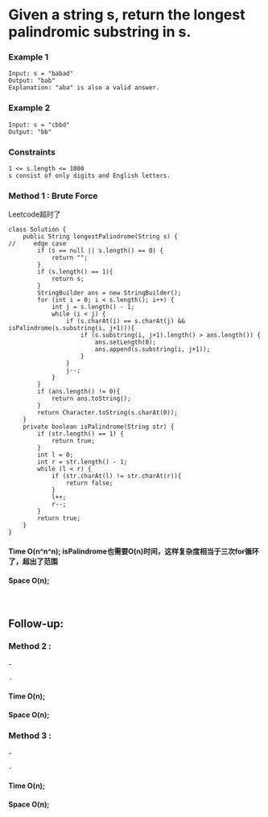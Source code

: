 # Given a string s, return the longest palindromic substring in s.

### Example 1

```
Input: s = "babad"
Output: "bab"
Explanation: "aba" is also a valid answer.
```
### Example 2
```
Input: s = "cbbd"
Output: "bb"
```
### Constraints
```
1 <= s.length <= 1000
s consist of only digits and English letters.
```
### Method 1 : Brute Force 
<p>Leetcode超时了</p>

```
class Solution {
    public String longestPalindrome(String s) {
//     edge case
        if (s == null || s.length() == 0) {
            return "";
        }
        if (s.length() == 1){
            return s;
        }
        StringBuilder ans = new StringBuilder();
        for (int i = 0; i < s.length(); i++) {
            int j = s.length() - 1;
            while (i < j) {
                if (s.charAt(i) == s.charAt(j) && isPalindrome(s.substring(i, j+1))){
                    if (s.substring(i, j+1).length() > ans.length()) {
                        ans.setLength(0);
                        ans.append(s.substring(i, j+1));
                    }
                }
                j--;
            }
        }
        if (ans.length() != 0){
            return ans.toString();
        }
        return Character.toString(s.charAt(0));
    }
    private boolean isPalindrome(String str) {
        if (str.length() == 1) {
            return true;
        }
        int l = 0;
        int r = str.length() - 1;
        while (l < r) {
            if (str.charAt(l) != str.charAt(r)){
                return false;
            }
            l++;
            r--;
        }
        return true;
    }
}

```
#### Time O(n^n^n); isPalindrome也需要O(n)时间，这样复杂度相当于三次for循环了，超出了范围
#### Space O(n); 

<br>

## Follow-up: 

### Method 2 : 
<p>-</p>

```
-

```
#### Time O(n); 
#### Space O(n); 

### Method 3 : 
<p>-</p>

```
-
```

#### Time O(n); 
#### Space O(n); 
